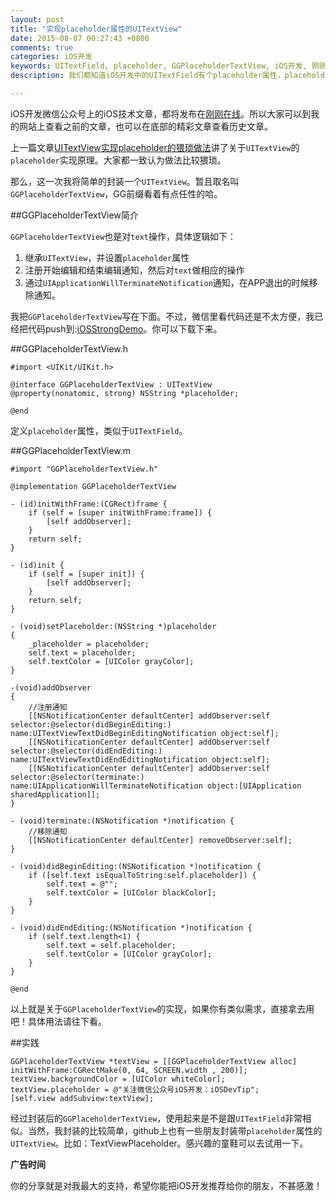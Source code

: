 ```yaml
---
layout: post
title: "实现placeholder属性的UITextView"
date: 2015-08-07 00:27:43 +0800
comments: true
categories: iOS开发
keywords: UITextField, placeholder, GGPlaceholderTextView, iOS开发, 刚刚在线
description: 我们都知道iOS开发中的UITextField有个placeholder属性，placeholder可以很方便引导用户输入。但是UITextView却没有placeholder属性。

---
```


iOS开发微信公众号上的iOS技术文章，都将发布在[刚刚在线](http://www.superqq.com/)。所以大家可以到我的网站上查看之前的文章，也可以在底部的精彩文章查看历史文章。

上一篇文章[UITextView实现placeholder的猥琐做法](http://www.superqq.com/blog/2015/08/06/uitextview-placeholder-practice/)讲了关于`UITextView`的`placeholder`实现原理。大家都一致认为做法比较猥琐。

那么，这一次我将简单的封装一个`UITextView`。暂且取名叫`GGPlaceholderTextView`，GG前缀看着有点任性的哈。

##GGPlaceholderTextView简介

`GGPlaceholderTextView`也是对`text`操作，具体逻辑如下：

1. 继承`UITextView`，并设置`placeholder`属性
2. 注册开始编辑和结束编辑通知，然后对`text`做相应的操作
3. 通过`UIApplicationWillTerminateNotification`通知，在APP退出的时候移除通知。


我把`GGPlaceholderTextView`写在下面。不过，微信里看代码还是不太方便，我已经把代码push到:[iOSStrongDemo](https://github.com/worldligang/iOSStrongDemo)。你可以下载下来。

##GGPlaceholderTextView.h

	#import <UIKit/UIKit.h>
	
	@interface GGPlaceholderTextView : UITextView
	@property(nonatomic, strong) NSString *placeholder;
	
	@end

定义`placeholder`属性，类似于`UITextField`。

##GGPlaceholderTextView.m

	#import "GGPlaceholderTextView.h"
	
	@implementation GGPlaceholderTextView
	
	- (id)initWithFrame:(CGRect)frame {
	    if (self = [super initWithFrame:frame]) {
	        [self addObserver];
	    }
	    return self;
	}
	
	- (id)init {
	    if (self = [super init]) {
	        [self addObserver];
	    }
	    return self;
	}
	
	- (void)setPlaceholder:(NSString *)placeholder
	{
	    _placeholder = placeholder;
	    self.text = placeholder;
	    self.textColor = [UIColor grayColor];
	}
	
	-(void)addObserver
	{
	    //注册通知
	    [[NSNotificationCenter defaultCenter] addObserver:self selector:@selector(didBeginEditing:) name:UITextViewTextDidBeginEditingNotification object:self];
	    [[NSNotificationCenter defaultCenter] addObserver:self selector:@selector(didEndEditing:) name:UITextViewTextDidEndEditingNotification object:self];
	    [[NSNotificationCenter defaultCenter] addObserver:self selector:@selector(terminate:) name:UIApplicationWillTerminateNotification object:[UIApplication sharedApplication]];
	}
	
	- (void)terminate:(NSNotification *)notification {
	    //移除通知
	    [[NSNotificationCenter defaultCenter] removeObserver:self];
	}
	
	- (void)didBeginEditing:(NSNotification *)notification {
	    if ([self.text isEqualToString:self.placeholder]) {
	        self.text = @"";
	        self.textColor = [UIColor blackColor];
	    }
	}
	
	- (void)didEndEditing:(NSNotification *)notification {
	    if (self.text.length<1) {
	        self.text = self.placeholder;
	        self.textColor = [UIColor grayColor];
	    }
	}
	
	@end

以上就是关于`GGPlaceholderTextView`的实现，如果你有类似需求，直接拿去用吧！具体用法请往下看。

##实践

    GGPlaceholderTextView *textView = [[GGPlaceholderTextView alloc] initWithFrame:CGRectMake(0, 64, SCREEN.width , 200)];
    textView.backgroundColor = [UIColor whiteColor];
    textView.placeholder = @"关注微信公众号iOS开发：iOSDevTip";
    [self.view addSubview:textView];

经过封装后的`GGPlaceholderTextView`，使用起来是不是跟`UITextField`非常相似。当然，我封装的比较简单，github上也有一些朋友封装带`placeholder`属性的`UITextView`。比如：TextViewPlaceholder。感兴趣的童鞋可以去试用一下。

**广告时间**

你的分享就是对我最大的支持，希望你能把iOS开发推荐给你的朋友，不甚感激！